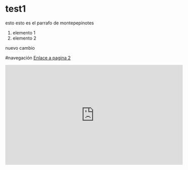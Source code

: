 # test1

esto esto es el parrafo de montepepinotes

1. elemento 1
2. elemento 2

nuevo cambio


#navegación
[Enlace a pagina 2](pagina2.md)


<iframe width="560" height="315" src="https://www.youtube.com/embed/e65OkR2Dg7Y" frameborder="0" allow="accelerometer; autoplay; clipboard-write; encrypted-media; gyroscope; picture-in-picture" allowfullscreen></iframe>
